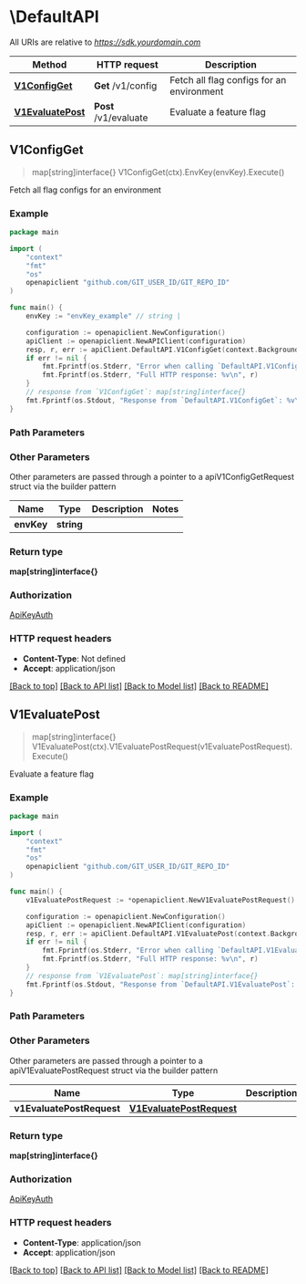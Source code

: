 # \DefaultAPI

All URIs are relative to *https://sdk.yourdomain.com*

Method | HTTP request | Description
------------- | ------------- | -------------
[**V1ConfigGet**](DefaultAPI.md#V1ConfigGet) | **Get** /v1/config | Fetch all flag configs for an environment
[**V1EvaluatePost**](DefaultAPI.md#V1EvaluatePost) | **Post** /v1/evaluate | Evaluate a feature flag



## V1ConfigGet

> map[string]interface{} V1ConfigGet(ctx).EnvKey(envKey).Execute()

Fetch all flag configs for an environment



### Example

```go
package main

import (
	"context"
	"fmt"
	"os"
	openapiclient "github.com/GIT_USER_ID/GIT_REPO_ID"
)

func main() {
	envKey := "envKey_example" // string | 

	configuration := openapiclient.NewConfiguration()
	apiClient := openapiclient.NewAPIClient(configuration)
	resp, r, err := apiClient.DefaultAPI.V1ConfigGet(context.Background()).EnvKey(envKey).Execute()
	if err != nil {
		fmt.Fprintf(os.Stderr, "Error when calling `DefaultAPI.V1ConfigGet``: %v\n", err)
		fmt.Fprintf(os.Stderr, "Full HTTP response: %v\n", r)
	}
	// response from `V1ConfigGet`: map[string]interface{}
	fmt.Fprintf(os.Stdout, "Response from `DefaultAPI.V1ConfigGet`: %v\n", resp)
}
```

### Path Parameters



### Other Parameters

Other parameters are passed through a pointer to a apiV1ConfigGetRequest struct via the builder pattern


Name | Type | Description  | Notes
------------- | ------------- | ------------- | -------------
 **envKey** | **string** |  | 

### Return type

**map[string]interface{}**

### Authorization

[ApiKeyAuth](../README.md#ApiKeyAuth)

### HTTP request headers

- **Content-Type**: Not defined
- **Accept**: application/json

[[Back to top]](#) [[Back to API list]](../README.md#documentation-for-api-endpoints)
[[Back to Model list]](../README.md#documentation-for-models)
[[Back to README]](../README.md)


## V1EvaluatePost

> map[string]interface{} V1EvaluatePost(ctx).V1EvaluatePostRequest(v1EvaluatePostRequest).Execute()

Evaluate a feature flag



### Example

```go
package main

import (
	"context"
	"fmt"
	"os"
	openapiclient "github.com/GIT_USER_ID/GIT_REPO_ID"
)

func main() {
	v1EvaluatePostRequest := *openapiclient.NewV1EvaluatePostRequest() // V1EvaluatePostRequest | 

	configuration := openapiclient.NewConfiguration()
	apiClient := openapiclient.NewAPIClient(configuration)
	resp, r, err := apiClient.DefaultAPI.V1EvaluatePost(context.Background()).V1EvaluatePostRequest(v1EvaluatePostRequest).Execute()
	if err != nil {
		fmt.Fprintf(os.Stderr, "Error when calling `DefaultAPI.V1EvaluatePost``: %v\n", err)
		fmt.Fprintf(os.Stderr, "Full HTTP response: %v\n", r)
	}
	// response from `V1EvaluatePost`: map[string]interface{}
	fmt.Fprintf(os.Stdout, "Response from `DefaultAPI.V1EvaluatePost`: %v\n", resp)
}
```

### Path Parameters



### Other Parameters

Other parameters are passed through a pointer to a apiV1EvaluatePostRequest struct via the builder pattern


Name | Type | Description  | Notes
------------- | ------------- | ------------- | -------------
 **v1EvaluatePostRequest** | [**V1EvaluatePostRequest**](V1EvaluatePostRequest.md) |  | 

### Return type

**map[string]interface{}**

### Authorization

[ApiKeyAuth](../README.md#ApiKeyAuth)

### HTTP request headers

- **Content-Type**: application/json
- **Accept**: application/json

[[Back to top]](#) [[Back to API list]](../README.md#documentation-for-api-endpoints)
[[Back to Model list]](../README.md#documentation-for-models)
[[Back to README]](../README.md)

